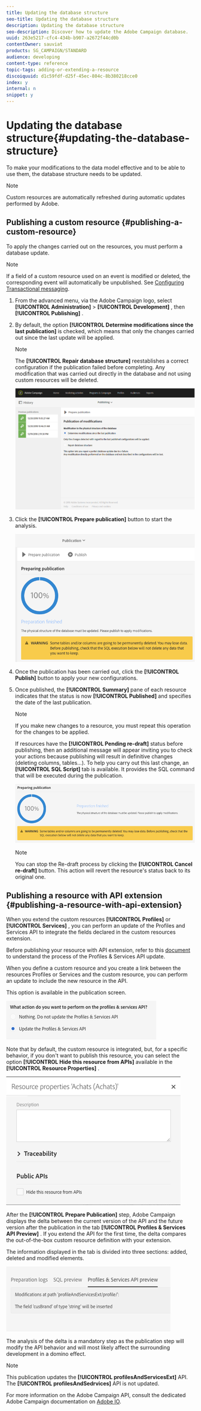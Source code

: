 ```yaml
---
title: Updating the database structure
seo-title: Updating the database structure
description: Updating the database structure
seo-description: Discover how to update the Adobe Campaign database.
uuid: 263e5217-cfc4-434b-b907-a2672f44cd0b
contentOwner: sauviat
products: SG_CAMPAIGN/STANDARD
audience: developing
content-type: reference
topic-tags: adding-or-extending-a-resource
discoiquuid: d1c59fdf-d25f-45ec-804c-8b380218cce0
index: y
internal: n
snippet: y
---
```


# Updating the database structure{#updating-the-database-structure}

To make your modifications to the data model effective and to be able to use them, the database structure needs to be updated.

>[!NOTE]
>
>Custom resources are automatically refreshed during automatic updates performed by Adobe.

## Publishing a custom resource {#publishing-a-custom-resource}

To apply the changes carried out on the resources, you must perform a database update.

>[!NOTE]
>
>If a field of a custom resource used on an event is modified or deleted, the corresponding event will automatically be unpublished. See [Configuring Transactional messaging](../../administration/using/configuring-transactional-messaging.md).

1. From the advanced menu, via the Adobe Campaign logo, select **[!UICONTROL Administration]** > **[!UICONTROL Development]** , then **[!UICONTROL Publishing]** .
1. By default, the option **[!UICONTROL Determine modifications since the last publication]** is checked, which means that only the changes carried out since the last update will be applied.

   >[!NOTE]
   >
   >The **[!UICONTROL Repair database structure]** reestablishes a correct configuration if the publication failed before completing. Any modification that was carried out directly in the database and not using custom resources will be deleted.

   ![](assets/schema_extension_12.png)

1. Click the **[!UICONTROL Prepare publication]** button to start the analysis.

   ![](assets/schema_extension_13.png)

1. Once the publication has been carried out, click the **[!UICONTROL Publish]** button to apply your new configurations.
1. Once published, the **[!UICONTROL Summary]** pane of each resource indicates that the status is now **[!UICONTROL Published]** and specifies the date of the last publication.

   >[!NOTE]
   >
   >If you make new changes to a resource, you must repeat this operation for the changes to be applied.

   If resources have the **[!UICONTROL Pending re-draft]** status before publishing, then an additional message will appear inviting you to check your actions because publishing will result in definitive changes (deleting columns, tables...). To help you carry out this last change, an **[!UICONTROL SQL Script]** tab is available. It provides the SQL command that will be executed during the publication. 

   ![](assets/schema_extension_scriptsql.png)

   >[!NOTE]
   >
   >You can stop the Re-draft process by clicking the **[!UICONTROL Cancel re-draft]** button. This action will revert the resource's status back to its original one.

## Publishing a resource with API extension {#publishing-a-resource-with-api-extension}

When you extend the custom resources **[!UICONTROL Profiles]** or **[!UICONTROL Services]** , you can perform an update of the Profiles and Services API to integrate the fields declared in the custom resources extension.

Before publishing your resource with API extension, refer to this [document](https://helpx.adobe.com/campaign/kb/profile-service-api-update.html) to understand the process of the Profiles & Services API update.

When you define a custom resource and you create a link between the resources Profiles or Services and the custom resource, you can perform an update to include the new resource in the API.

This option is available in the publication screen.

![](assets/extendpandsapi.png)

Note that by default, the custom resource is integrated, but, for a specific behavior, if you don't want to publish this resource, you can select the option **[!UICONTROL Hide this resource from APIs]** available in the **[!UICONTROL Resource Properties]** .

![](assets/removefromextoption.png)

After the **[!UICONTROL Prepare Publication]** step, Adobe Campaign displays the delta between the current version of the API and the future version after the publication in the tab **[!UICONTROL Profiles & Services API Preview]** . If you extend the API for the first time, the delta compares the out-of-the-box custom resource definition with your extension.

The information displayed in the tab is divided into three sections: added, deleted and modified elements.

![](assets/extendpandsapi_diff.png)

The analysis of the delta is a mandatory step as the publication step will modify the API behavior and will most likely affect the surrounding development in a domino effect.

>[!NOTE]
>
>This publication updates the **[!UICONTROL profilesAndServicesExt]** API. The **[!UICONTROL profilesAndSedrvices]** API is not updated.

For more information on the Adobe Campaign API, consult the dedicated Adobe Campaign documentation on [Adobe IO](https://docs.campaign.adobe.com/doc/standard/en/adobeio.html).
